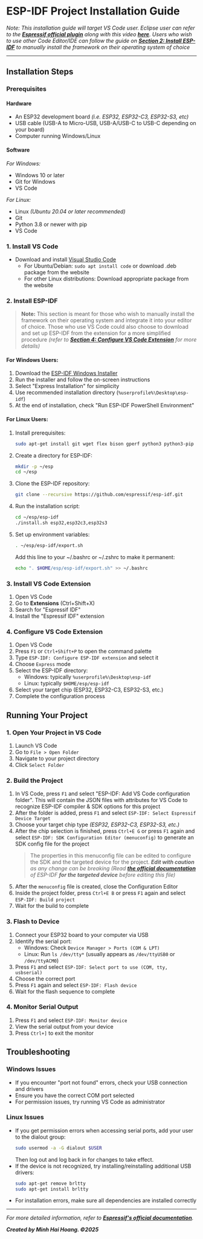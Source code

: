 # ESP-IDF Project Installation Guide

_Note: This installation guide will target VS Code user. Eclipse user can refer
to the
[**Espressif official plugin**](https://github.com/espressif/idf-eclipse-plugin/blob/master/README.md)
along with this video [**here**](https://www.youtube.com/watch?v=w8FkCJEAE90).
Users who wish to use other Code Editor/IDE can follow the guide on
[**Section 2: Install ESP-IDF**](#2-install-esp-idf) to manually install the
framework on their operating system of choice_

---

## Installation Steps

### Prerequisites

#### Hardware

- An ESP32 development board _(i.e. ESP32, ESP32-C3, ESP32-S3, etc)_
- USB cable (USB-A to Micro-USB, USB-A/USB-C to USB-C depending on your board)
- Computer running Windows/Linux

#### Software

_For Windows:_

- Windows 10 or later
- Git for Windows
- VS Code

_For Linux:_

- Linux _(Ubuntu 20.04 or later recommended)_
- Git
- Python 3.8 or newer with pip
- VS Code

### 1. Install VS Code

- Download and install [Visual Studio Code](https://code.visualstudio.com/)
  - For Ubuntu/Debian: `sudo apt install code` or download .deb package from the
    website
  - For other Linux distributions: Download appropriate package from the website

### 2. Install ESP-IDF

> **Note:** This section is meant for those who wish to manually install the
> framework on their operating system and integrate it into your editor of
> choice. Those who use VS Code could also choose to download and set up ESP-IDF
> from the extension for a more simplified procedure _(refer to
> [**Section 4: Configure VS Code Extension**](#4-configure-vs-code-extension)
> for more details)_

#### For Windows Users:

1. Download the
   [ESP-IDF Windows Installer](https://dl.espressif.com/dl/esp-idf/?idf=4.4)
2. Run the installer and follow the on-screen instructions
3. Select "Express Installation" for simplicity
4. Use recommended installation directory (`%userprofile%\Desktop\esp-idf`)
5. At the end of installation, check "Run ESP-IDF PowerShell Environment"

#### For Linux Users:

1. Install prerequisites:

   ```bash
   sudo apt-get install git wget flex bison gperf python3 python3-pip python3-venv cmake ninja-build ccache libffi-dev libssl-dev dfu-util libusb-1.0-0
   ```

2. Create a directory for ESP-IDF:

   ```bash
   mkdir -p ~/esp
   cd ~/esp
   ```

3. Clone the ESP-IDF repository:

   ```bash
   git clone --recursive https://github.com/espressif/esp-idf.git
   ```

4. Run the installation script:

   ```bash
   cd ~/esp/esp-idf
   ./install.sh esp32,esp32c3,esp32s3
   ```

5. Set up environment variables:

   ```bash
   . ~/esp/esp-idf/export.sh
   ```

   Add this line to your ~/.bashrc or ~/.zshrc to make it permanent:

   ```bash
   echo ". $HOME/esp/esp-idf/export.sh" >> ~/.bashrc
   ```

### 3. Install VS Code Extension

1. Open VS Code
2. Go to **Extensions** (Ctrl+Shift+X)
3. Search for "Espressif IDF"
4. Install the "Espressif IDF" extension

### 4. Configure VS Code Extension

1. Open VS Code
2. Press `F1` or `Ctrl+Shift+P` to open the command palette
3. Type `ESP-IDF: Configure ESP-IDF extension` and select it
4. Choose `Express` mode
5. Select the ESP-IDF directory:
   - Windows: typically `%userprofile%\Desktop\esp-idf`
   - Linux: typically `$HOME/esp/esp-idf`
6. Select your target chip (ESP32, ESP32-C3, ESP32-S3, etc.)
7. Complete the configuration process

## Running Your Project

### 1. Open Your Project in VS Code

1. Launch VS Code
2. Go to `File > Open Folder`
3. Navigate to your project directory
4. Click `Select Folder`

### 2. Build the Project

1. In VS Code, press `F1` and select "ESP-IDF: Add VS Code configuration
   folder". This will contain the JSON files with attributes for VS Code to
   recognize ESP-IDF compiler & SDK options for this project
2. After the folder is added, press `F1` and select
   `ESP-IDF: Select Espressif Device Target`
3. Choose your target chip type _(ESP32, ESP32-C3, ESP32-S3, etc.)_
4. After the chip selection is finished, press `Ctrl+E G` or press `F1` again
   and select `ESP-IDF: SDK Configuration Editor (menuconfig)` to generate an
   SDK config file for the project
   > The properties in this menuconfig file can be edited to configure the SDK
   > and the targeted device for the project. _**Edit with caution** as any
   > change can be breaking (Read
   > [**the official documentation**](https://docs.espressif.com/projects/esp-idf/en/v5.4.1/index.html)
   > of ESP-IDF **for the targeted device** before editing this file)_
5. After the `menuconfig` file is created, close the Configuration Editor
6. Inside the project folder, press `Ctrl+E B` or press `F1` again and select
   `ESP-IDF: Build project`
7. Wait for the build to complete

### 3. Flash to Device

1. Connect your ESP32 board to your computer via USB
2. Identify the serial port:
   - Windows: Check `Device Manager > Ports (COM & LPT)`
   - Linux: Run `ls /dev/tty*` (usually appears as `/dev/ttyUSB0` or
     `/dev/ttyACM0`)
3. Press `F1` and select `ESP-IDF: Select port to use (COM, tty, usbserial)`
4. Choose the correct port
5. Press `F1` again and select `ESP-IDF: Flash device`
6. Wait for the flash sequence to complete

### 4. Monitor Serial Output

1. Press `F1` and select `ESP-IDF: Monitor device`
2. View the serial output from your device
3. Press `Ctrl+]` to exit the monitor

## Troubleshooting

### Windows Issues

- If you encounter "port not found" errors, check your USB connection and
  drivers
- Ensure you have the correct COM port selected
- For permission issues, try running VS Code as administrator

### Linux Issues

- If you get permission errors when accessing serial ports, add your user to the
  dialout group:
  ```bash
  sudo usermod -a -G dialout $USER
  ```
  Then log out and log back in for changes to take effect.
- If the device is not recognized, try installing/reinstalling additional USB
  drivers:
  ```bash
  sudo apt-get remove brltty
  sudo apt-get install brltty
  ```
- For installation errors, make sure all dependencies are installed correctly

---

_For more detailed information, refer to
[**Espressif's official documentation**](https://docs.espressif.com/projects/esp-idf/en/latest/get-started/index.html)._

_**Created by Minh Hai Hoang. ©2025**_
